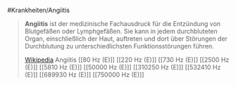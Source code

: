 #Krankheiten/Angiitis
> **Angiitis** ist der medizinische Fachausdruck für die Entzündung von  Blutgefäßen  oder Lymphgefäßen. Sie kann in jedem durchbluteten Organ, einschließlich der Haut, auftreten und dort über Störungen der Durchblutung zu unterschiedlichsten Funktionsstörungen führen.
>
> [Wikipedia](https://de.wikipedia.org/wiki/Angiitis)
Angiitis
[[80 Hz (E)]]
[[220 Hz (E)]]
[[730 Hz (E)]]
[[2500 Hz (E)]]
[[5810 Hz (E)]]
[[50000 Hz (E)]]
[[310250 Hz (E)]]
[[532410 Hz (E)]]
[[689930 Hz (E)]]
[[750000 Hz (E)]]